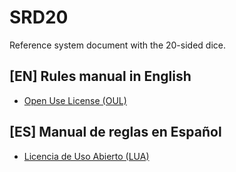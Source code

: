 # SRD20
Reference system document with the 20-sided dice.

## [EN] Rules manual in English
- [Open Use License (OUL)](EN/License.md)

## [ES] Manual de reglas en Español
- [Licencia de Uso Abierto (LUA)](ES/Licencia.md)
